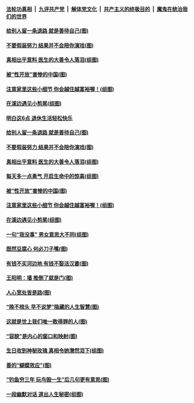 ####  [法轮功真相](../../../../basic/blob/master/README.md?t=08270313) &nbsp;|&nbsp; [九评共产党](../../../../9ping.md/blob/master/README.md?t=08270313) &nbsp;|&nbsp; [解体党文化](../../../../jtdwh.md/blob/master/README.md?t=08270313)  &nbsp;|&nbsp; [共产主义的终极目的](../../../../gczydzjmd.md/blob/master/README.md?t=08270313) &nbsp;|&nbsp; [魔鬼在统治我们的世界](../../../../mgztzwmdsj.md/blob/master/README.md?t=08270313) 

#### [给别人留一条退路 就是善待自己(图)](../pages/p8/904397.md?t=08270313) 

#### [不要假装努力 结果并不会陪你演戏(图)](../pages/p8/904617.md?t=08270313) 

#### [真相出乎意料 医生的大善令人落泪(组图)](../pages/p8/905055.md?t=08270313) 

#### [被“性开放”害惨的中国(图)](../pages/p8/904967.md?t=08270313) 

#### [注意家里这些小细节 你会越住越富裕喔！(组图)](../pages/p8/904807.md?t=08270313) 

#### [在溪边遇见小剪尾(组图)](../pages/p8/904937.md?t=08270313) 

#### [明白这6点 退休生活轻松快乐](../pages/p8/905149.md?t=08270313) 

#### [给别人留一条退路 就是善待自己(图)](../pages/p8/904397.md?t=08270313) 

#### [不要假装努力 结果并不会陪你演戏(图)](../pages/p8/904617.md?t=08270313) 

#### [真相出乎意料 医生的大善令人落泪(组图)](../pages/p8/905055.md?t=08270313) 

#### [每天多一点勇气 开启生命中的惊喜(组图)](../pages/p8/905051.md?t=08270313) 

#### [被“性开放”害惨的中国(图)](../pages/p8/904967.md?t=08270313) 

#### [注意家里这些小细节 你会越住越富裕喔！(组图)](../pages/p8/904807.md?t=08270313) 

#### [在溪边遇见小剪尾(组图)](../pages/p8/904937.md?t=08270313) 

#### [一句“我没事” 男女意思大不同(组图)](../pages/p8/904966.md?t=08270313) 

#### [既然豆腐心 何必刀子嘴(图)](../pages/p8/904877.md?t=08270313) 

#### [有钱不买河边地 有钱不娶活汉妻(图)](../pages/p8/904849.md?t=08270313) 

#### [王阳明：墙 推倒了就是门(图)](../pages/p8/904414.md?t=08270313) 

#### [人心宽处皆是路(图)](../pages/p8/904419.md?t=08270313) 

#### [“晚不梳头 早不说梦”隐藏的人生智慧(图)](../pages/p8/904821.md?t=08270313) 

#### [这就是世上我们唯一敢得罪的人(图)](../pages/p8/904470.md?t=08270313) 

#### [“容貌”是内心的窗口和映射(图)](../pages/p8/904657.md?t=08270313) 

#### [生日收到神秘玫瑰 真相令她潸然泪下(组图)](../pages/p8/904812.md?t=08270313) 

#### [善的“蝴蝶效应”(图)](../pages/p8/904395.md?t=08270313) 

#### [“钓鱼穷三年 玩鸟毁一生”后几句更有意思(图)](../pages/p8/904682.md?t=08270313) 

#### [一段幽默对话 道出人生秘密(组图)](../pages/p8/904396.md?t=08270313) 

